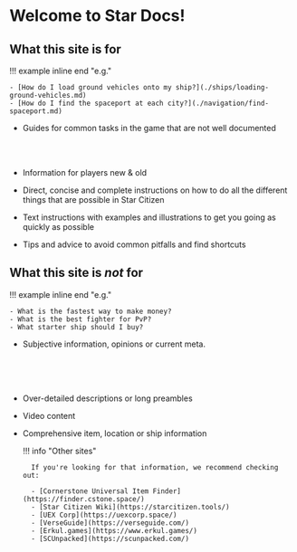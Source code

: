 # Welcome to Star Docs!

## What this site is for

!!! example inline end "e.g."
    
    - [How do I load ground vehicles onto my ship?](./ships/loading-ground-vehicles.md)
    - [How do I find the spaceport at each city?](./navigation/find-spaceport.md)

- Guides for common tasks in the game that are not well documented

<br/>
<br/>

- Information for players new & old

- Direct, concise and complete instructions on how to do all the different things that are possible in Star Citizen

- Text instructions with examples and illustrations to get you going as quickly as possible

- Tips and advice to avoid common pitfalls and find shortcuts

## What this site is *not* for

!!! example inline end "e.g."
    
    - What is the fastest way to make money?
    - What is the best fighter for PvP?
    - What starter ship should I buy?

- Subjective information, opinions or current meta.

<br/>
<br/>
<br/>

- Over-detailed descriptions or long preambles

- Video content

- Comprehensive item, location or ship information

    !!! info "Other sites"

        If you're looking for that information, we recommend checking out:

        - [Cornerstone Universal Item Finder](https://finder.cstone.space/)
        - [Star Citizen Wiki](https://starcitizen.tools/)
        - [UEX Corp](https://uexcorp.space/)
        - [VerseGuide](https://verseguide.com/)
        - [Erkul.games](https://www.erkul.games/)
        - [SCUnpacked](https://scunpacked.com/)
